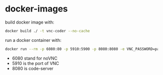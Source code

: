 # docker-images

build docker image with:

```bash
docker build ./ -t vnc-coder --no-cache
```

run a docker container with:

```bash
docker run --rm -p 6080:80 -p 5910:5900 -p 8080:8080 -e VNC_PASSWORD=password -v your-volume:/mnt/storage vnc-coder
```

* 6080 stand for noVNC
* 5910 is the port of VNC
* 8080 is code-server
